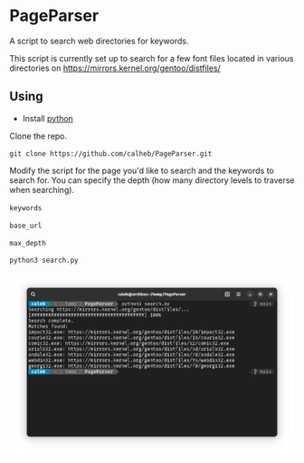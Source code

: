 # PageParser

A script to search web directories for keywords. 

This script is currently set up to search for a few font files located in various directories on https://mirrors.kernel.org/gentoo/distfiles/

## Using
- Install [python](https://www.python.org/downloads/)

Clone the repo.
```
git clone https://github.com/calheb/PageParser.git
```
Modify the script for the page you'd like to search and the keywords to search for.
You can specify the depth (how many directory levels to traverse when searching).

`keywords`

`base_url`

`max_depth`

```
python3 search.py
```
<div class='container' align='left'>
  <img src="img.png">
</div>
